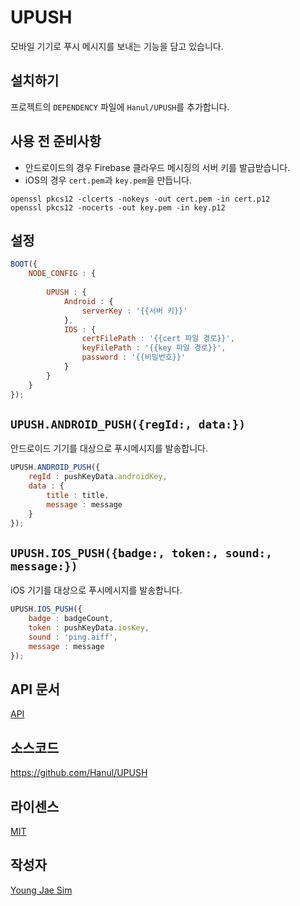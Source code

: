 # UPUSH
모바일 기기로 푸시 메시지를 보내는 기능을 담고 있습니다.

## 설치하기
프로젝트의 `DEPENDENCY` 파일에 `Hanul/UPUSH`를 추가합니다.

## 사용 전 준비사항
- 안드로이드의 경우 Firebase 클라우드 메시징의 서버 키를 발급받습니다.
- iOS의 경우 `cert.pem`과 `key.pem`을 만듭니다.

```
openssl pkcs12 -clcerts -nokeys -out cert.pem -in cert.p12
openssl pkcs12 -nocerts -out key.pem -in key.p12
```

## 설정
```javascript
BOOT({
	NODE_CONFIG : {
		
		UPUSH : {
			Android : {
				serverKey : '{{서버 키}}'
			},
			IOS : {
				certFilePath : '{{cert 파일 경로}}',
				keyFilePath : '{{key 파일 경로}}',
				password : '{{비밀번호}}'
			}
		}
	}
});
```

## `UPUSH.ANDROID_PUSH({regId:, data:})`
안드로이드 기기를 대상으로 푸시메시지를 발송합니다.
```javascript
UPUSH.ANDROID_PUSH({
	regId : pushKeyData.androidKey,
	data : {
		title : title,
		message : message
	}
});
```

## `UPUSH.IOS_PUSH({badge:, token:, sound:, message:})`
iOS 기기를 대상으로 푸시메시지를 발송합니다.
```javascript
UPUSH.IOS_PUSH({
	badge : badgeCount,
	token : pushKeyData.iosKey,
	sound : 'ping.aiff',
	message : message
});
```

## API 문서
[API](API/README.md)

## 소스코드
https://github.com/Hanul/UPUSH

## 라이센스
[MIT](LICENSE)

## 작성자
[Young Jae Sim](https://github.com/Hanul)
